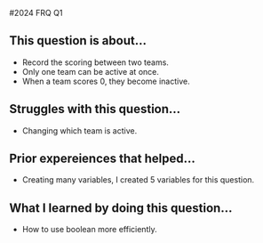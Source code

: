 #2024 FRQ Q1

## This question is about...
- Record the scoring between two teams.
- Only one team can be active at once.
- When a team scores 0, they become inactive.

## Struggles with this question...
- Changing which team is active.

## Prior expereiences that helped...
- Creating many variables, I created 5 variables for this question.

## What I learned by doing this question...
- How to use boolean more efficiently.
